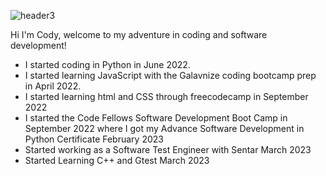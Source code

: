 ![header3](https://user-images.githubusercontent.com/103235685/210416882-474ee79c-90fd-490d-9130-d47de20395d0.png)

Hi I'm Cody, welcome to my adventure in coding and software development!

- I started coding in Python in June 2022.
- I started learning JavaScript with the Galavnize coding bootcamp prep in April 2022.
- I started learning html and CSS through freecodecamp in September 2022
- I started the Code Fellows Software Development Boot Camp in September 2022 where I got my Advance Software Development in Python Certificate February 2023
- Started working as a Software Test Engineer with Sentar March 2023
- Started Learning C++ and Gtest March 2023
